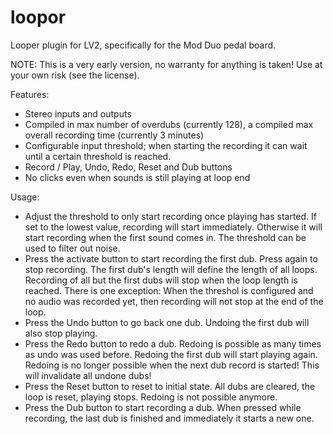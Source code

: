 # loopor
Looper plugin for LV2, specifically for the Mod Duo pedal board.

NOTE: This is a very early version, no warranty for anything is taken! Use at your own risk (see the license).

Features:
* Stereo inputs and outputs
* Compiled in max number of overdubs (currently 128), a compiled max overall recording time (currently 3 minutes)
* Configurable input threshold; when starting the recording it can wait until a certain threshold is reached.
* Record / Play, Undo, Redo, Reset and Dub buttons
* No clicks even when sounds is still playing at loop end

Usage:
* Adjust the threshold to only start recording once playing has started. If set to the lowest value, recording will start immediately.
  Otherwise it will start recording when the first sound comes in. The threshold can be used to filter out noise. 
* Press the activate button to start recording the first dub. Press again to stop recording. The first dub's length will define the length
  of all loops. Recording of all but the first dubs will stop when the loop length is reached. There is one exception: When the threshol
  is configured and no audio was recorded yet, then recording will not stop at the end of the loop.
* Press the Undo button to go back one dub. Undoing the first dub will also stop playing.
* Press the Redo button to redo a dub. Redoing is possible as many times as undo was used before. Redoing the first dub will start playing 
  again. Redoing is no longer possible when the next dub record is started! This will invalidate all undone dubs!
* Press the Reset button to reset to initial state. All dubs are cleared, the loop is reset, playing stops. Redoing is not possible anymore.
* Press the Dub button to start recording a dub. When pressed while recording, the last dub is finished and immediately it starts a new 
  one.
